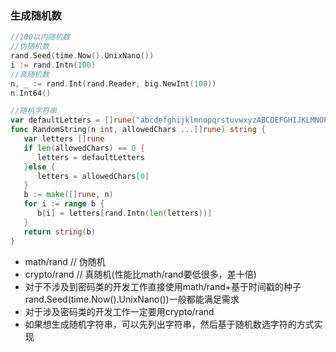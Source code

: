 ### 生成随机数
```go
//100以内随机数
//伪随机数
rand.Seed(time.Now().UnixNano())
i := rand.Intn(100)
//真随机数
n, _ := rand.Int(rand.Reader, big.NewInt(100))
n.Int64()

//随机字符串
var defaultLetters = []rune("abcdefghijklmnopqrstuvwxyzABCDEFGHIJKLMNOPQRSTUVWXYZ0123456789")
func RandomString(n int, allowedChars ...[]rune) string {
   var letters []rune
   if len(allowedChars) == 0 {
      letters = defaultLetters
   }else {
      letters = allowedChars[0]
   }
   b := make([]rune, n)
   for i := range b {
      b[i] = letters[rand.Intn(len(letters))]
   }
   return string(b)
}
```
- math/rand     // 伪随机
- crypto/rand   // 真随机(性能比math/rand要低很多，差十倍)
- 对于不涉及到密码类的开发工作直接使用math/rand+基于时间戳的种子rand.Seed(time.Now().UnixNano())一般都能满足需求
- 对于涉及密码类的开发工作一定要用crypto/rand
- 如果想生成随机字符串，可以先列出字符串，然后基于随机数选字符的方式实现
